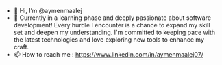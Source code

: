 - 👋 Hi, I’m @aymenmaalej
- 👀 Currently in a learning phase and deeply passionate about software development! Every hurdle I encounter is a chance to expand my skill set and deepen my understanding. I'm committed to keeping pace with the latest technologies and love exploring new tools to enhance my craft. 
- 📫 How to reach me : https://www.linkedin.com/in/aymenmaalej07/  
 
